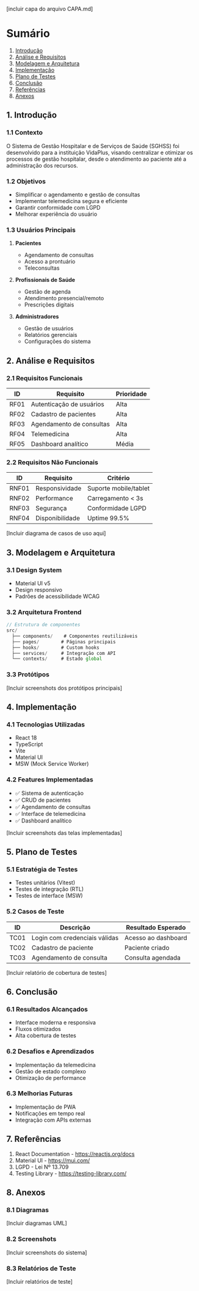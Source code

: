 [incluir capa do arquivo CAPA.md]

# Sumário
1. [Introdução](#1-introdução)
2. [Análise e Requisitos](#2-análise-e-requisitos)
3. [Modelagem e Arquitetura](#3-modelagem-e-arquitetura)
4. [Implementação](#4-implementação)
5. [Plano de Testes](#5-plano-de-testes)
6. [Conclusão](#6-conclusão)
7. [Referências](#7-referências)
8. [Anexos](#8-anexos)

## 1. Introdução

### 1.1 Contexto
O Sistema de Gestão Hospitalar e de Serviços de Saúde (SGHSS) foi desenvolvido para a instituição VidaPlus, visando centralizar e otimizar os processos de gestão hospitalar, desde o atendimento ao paciente até a administração dos recursos.

### 1.2 Objetivos
- Simplificar o agendamento e gestão de consultas
- Implementar telemedicina segura e eficiente
- Garantir conformidade com LGPD
- Melhorar experiência do usuário

### 1.3 Usuários Principais
1. **Pacientes**
   - Agendamento de consultas
   - Acesso a prontuário
   - Teleconsultas
   
2. **Profissionais de Saúde**
   - Gestão de agenda
   - Atendimento presencial/remoto
   - Prescrições digitais

3. **Administradores**
   - Gestão de usuários
   - Relatórios gerenciais
   - Configurações do sistema

## 2. Análise e Requisitos

### 2.1 Requisitos Funcionais

| ID | Requisito | Prioridade |
|----|-----------|------------|
| RF01 | Autenticação de usuários | Alta |
| RF02 | Cadastro de pacientes | Alta |
| RF03 | Agendamento de consultas | Alta |
| RF04 | Telemedicina | Alta |
| RF05 | Dashboard analítico | Média |

### 2.2 Requisitos Não Funcionais

| ID | Requisito | Critério |
|----|-----------|----------|
| RNF01 | Responsividade | Suporte mobile/tablet |
| RNF02 | Performance | Carregamento < 3s |
| RNF03 | Segurança | Conformidade LGPD |
| RNF04 | Disponibilidade | Uptime 99.5% |

[Incluir diagrama de casos de uso aqui]

## 3. Modelagem e Arquitetura

### 3.1 Design System
- Material UI v5
- Design responsivo
- Padrões de acessibilidade WCAG

### 3.2 Arquitetura Frontend
```typescript
// Estrutura de componentes
src/
  ├── components/    # Componentes reutilizáveis
  ├── pages/        # Páginas principais
  ├── hooks/        # Custom hooks
  ├── services/     # Integração com API
  └── contexts/     # Estado global
```

### 3.3 Protótipos
[Incluir screenshots dos protótipos principais]

## 4. Implementação

### 4.1 Tecnologias Utilizadas
- React 18
- TypeScript
- Vite
- Material UI
- MSW (Mock Service Worker)

### 4.2 Features Implementadas
- ✅ Sistema de autenticação
- ✅ CRUD de pacientes
- ✅ Agendamento de consultas
- ✅ Interface de telemedicina
- ✅ Dashboard analítico

[Incluir screenshots das telas implementadas]

## 5. Plano de Testes

### 5.1 Estratégia de Testes
- Testes unitários (Vitest)
- Testes de integração (RTL)
- Testes de interface (MSW)

### 5.2 Casos de Teste

| ID | Descrição | Resultado Esperado |
|----|-----------|-------------------|
| TC01 | Login com credenciais válidas | Acesso ao dashboard |
| TC02 | Cadastro de paciente | Paciente criado |
| TC03 | Agendamento de consulta | Consulta agendada |

[Incluir relatório de cobertura de testes]

## 6. Conclusão

### 6.1 Resultados Alcançados
- Interface moderna e responsiva
- Fluxos otimizados
- Alta cobertura de testes

### 6.2 Desafios e Aprendizados
- Implementação da telemedicina
- Gestão de estado complexo
- Otimização de performance

### 6.3 Melhorias Futuras
- Implementação de PWA
- Notificações em tempo real
- Integração com APIs externas

## 7. Referências

1. React Documentation - https://reactjs.org/docs
2. Material UI - https://mui.com/
3. LGPD - Lei Nº 13.709
4. Testing Library - https://testing-library.com/

## 8. Anexos

### 8.1 Diagramas
[Incluir diagramas UML]

### 8.2 Screenshots
[Incluir screenshots do sistema]

### 8.3 Relatórios de Teste
[Incluir relatórios de teste]
